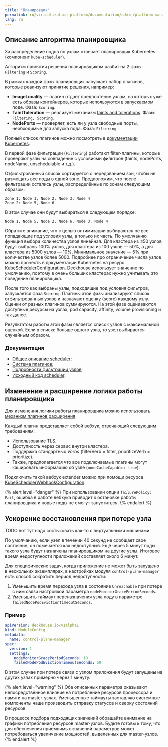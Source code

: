 ```yaml
---
title: "Планировщик"
permalink: ru/virtualization-platform/documentation/admin/platform-management/control-plane-settings/scheduler.html
lang: ru
---
```


## Описание алгоритма планировщика

За распределение подов по узлам отвечает планировщик Kubernetes (компонент `kube-scheduler`).

Алгоритм принятия решения планировщиком разбит на 2 фазы: `Filtering` и `Scoring`.

В рамках каждой фазы планировщик запускает набор плагинов, которые реализуют принятие решения, например:

- **ImageLocality** — плагин отдает предпочтение узлам, на которых уже есть образы контейнеров, которые используются в запускаемом поде. Фаза: `Scoring`.
- **TaintToleration** — реализует механизм [taints and tolerations](https://kubernetes.io/docs/concepts/scheduling-eviction/taint-and-toleration/). Фазы: `Filtering, Scoring`.
- **NodePorts** — проверяет, есть ли у узла свободные порты, необходимые для запуска пода. Фаза: `Filtering`.

Полный список плагинов можно посмотреть в [документации Kubernetes](https://kubernetes.io/docs/reference/scheduling/config/#scheduling-plugins).

В первой фазе фильтрации (`Filtering`) работают filter-плагины, которые проверяют узлы на совпадение с условиями фильтров (taints, nodePorts, nodeName, unschedulable и т.д.).

Отфильтрованный список сортируется с чередованием зон, чтобы не размещать все поды в одной зоне. Предположим, что после фильтрации остались узлы, распределённые по зонам следующим образом:

```text
Zone 1: Node 1, Node 2, Node 3, Node 4
Zone 2: Node 5, Node 6
```

В этом случае они будут выбираться в следующем порядке:

```text
Node 1, Node 5, Node 2, Node 6, Node 3, Node 4
```

Обратите внимание, что с целью оптимизации выбираются не все попадающие под условия узлы, а только их часть. По умолчанию функция выбора количества узлов линейная. Для кластера из ≤50 узлов будут выбраны 100% узлов, для кластера из 100 узлов — 50%, а для кластера из 5000 узлов — 10%. Минимальное значение — 5% при количестве узлов более 5000. Подробнее про ограничение числа узлов можно прочесть в документации Kubernetes на ресурс [KubeSchedulerConfiguration](https://kubernetes.io/docs/reference/config-api/kube-scheduler-config.v1/#kubescheduler-config-k8s-io-v1-KubeSchedulerConfiguration). Deckhouse использует значение по умолчанию, поэтому в очень больших кластерах нужно учитывать это поведение планировщика.

После того как выбраны узлы, подходящие под условия фильтров, запускается фаза `Scoring`. Плагины этой фазы анализируют список отфильтрованных узлов и назначают оценку (score) каждому узлу. Оценки от разных плагинов суммируются. На этой фазе оцениваются доступные ресурсы на узлах, pod capacity, affinity, volume provisioning и так далее.

Результатом работы этой фазы является список узлов с максимальной оценкой. Если в списке больше одного узла, то узел выбирается случайным образом.

### Документация

- [Общее описание scheduler](https://kubernetes.io/docs/concepts/scheduling-eviction/kube-scheduler/);
- [Система плагинов](https://kubernetes.io/docs/reference/scheduling/config/#scheduling-plugins);
- [Подробности фильтрации узлов](https://kubernetes.io/docs/concepts/scheduling-eviction/scheduler-perf-tuning/);
- [Исходный код scheduler](https://github.com/kubernetes/kubernetes/tree/master/cmd/kube-scheduler).

## Изменение и расширение логики работы планировщика

Для изменения логики работы планировщика можно использовать [механизм плагинов расширения](https://github.com/kubernetes/enhancements/blob/master/keps/sig-scheduling/624-scheduling-framework/README.md).

Каждый плагин представляет собой вебхук, отвечающий следующим требованиям:

* Использование TLS.
* Доступность через сервис внутри кластера.
* Поддержка стандартных *Verbs* (filterVerb = filter, prioritizeVerb = prioritize).
* Также, предполагается что все подключаемые плагины могут кэшировать информацию об узле (`nodeCacheCapable: true`).

Подключить такой вебхук extender можно при помощи ресурса [KubeSchedulerWebhookConfiguration](cr.html#kubeschedulerwebhookconfiguration).

{% alert level="danger" %}
При использовании опции `failurePolicy: Fail`, ошибка в работе вебхука приводит к остановке работы планировщика и новые поды не смогут запуститься.
{% endalert %}

## Ускорение восстановления при потере узла

TODO вот тут надо состыковать как-то с виртуальными машинами.

По умолчанию, если узел в течении 40 секунд не сообщает свое состояние, он помечается как недоступный. Ещё через 5 минут поды такого узла будут назначены планировщиком на другие узлы. Итоговое время недоступности приложений составляет около 6 минут.

Для специфических задач, когда приложение не может быть запущено в нескольких экземплярах, в настройках модуля `control-plane-manager` есть способ сократить период  недоступности:

1. Уменьшить время перехода узла в состояние `Unreachable` при потере с ним связи настройкой параметра `nodeMonitorGracePeriodSeconds`.
1. Уменьшить таймаут переназначения узла поду в параметре `failedNodePodEvictionTimeoutSeconds`.

### Пример

```yaml
apiVersion: deckhouse.io/v1alpha1
kind: ModuleConfig
metadata:
  name: control-plane-manager
spec:
  version: 1
  settings:
    nodeMonitorGracePeriodSeconds: 10
    failedNodePodEvictionTimeoutSeconds: 50
```

В этом случае при потере связи с узлом приложения будут запущены на других узлах примерно через 1 минуту.

{% alert level="warning" %}
Оба описанных параметра оказывают непосредственное влияние на потребление ресурсов процессора и памяти на master-узлах. Уменьшенные таймауты заставляю системные компоненты чаще производить отправку статусов и сверку состояний ресурсов.

В процессе подбора подходящих значений обращайте внимание на графики потребления ресурсов master-узлов. Будьте готовы к тому, что для обеспечения приемлимых значений параметров может потребоваться увеличение мощностей, выделенных для master-узлов.
{% endalert %}
